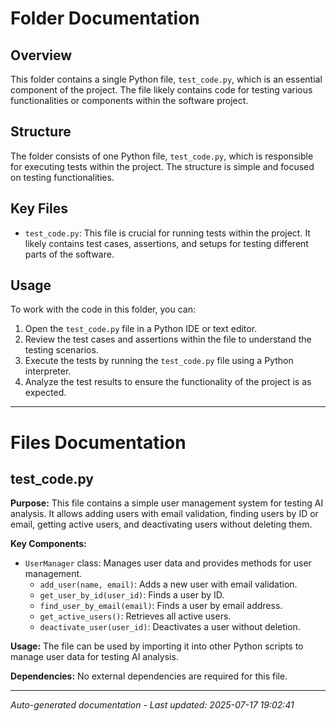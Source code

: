 # Folder Documentation

## Overview
This folder contains a single Python file, `test_code.py`, which is an essential component of the project. The file likely contains code for testing various functionalities or components within the software project.

## Structure
The folder consists of one Python file, `test_code.py`, which is responsible for executing tests within the project. The structure is simple and focused on testing functionalities.

## Key Files
- `test_code.py`: This file is crucial for running tests within the project. It likely contains test cases, assertions, and setups for testing different parts of the software.

## Usage
To work with the code in this folder, you can:
1. Open the `test_code.py` file in a Python IDE or text editor.
2. Review the test cases and assertions within the file to understand the testing scenarios.
3. Execute the tests by running the `test_code.py` file using a Python interpreter.
4. Analyze the test results to ensure the functionality of the project is as expected.

---

# Files Documentation

## test_code.py

**Purpose:** This file contains a simple user management system for testing AI analysis. It allows adding users with email validation, finding users by ID or email, getting active users, and deactivating users without deleting them.

**Key Components:**
- `UserManager` class: Manages user data and provides methods for user management.
  - `add_user(name, email)`: Adds a new user with email validation.
  - `get_user_by_id(user_id)`: Finds a user by ID.
  - `find_user_by_email(email)`: Finds a user by email address.
  - `get_active_users()`: Retrieves all active users.
  - `deactivate_user(user_id)`: Deactivates a user without deletion.

**Usage:** The file can be used by importing it into other Python scripts to manage user data for testing AI analysis.

**Dependencies:** No external dependencies are required for this file.

---
*Auto-generated documentation - Last updated: 2025-07-17 19:02:41*
